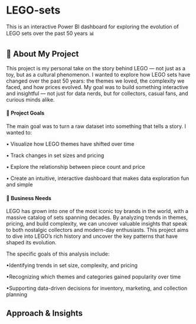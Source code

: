 # LEGO-sets
This is an interactive Power BI dashboard for exploring the evolution of LEGO sets over the past 50 years 📊
## 🧱 About My Project
This project is my personal take on the story behind LEGO — not just as a toy, but as a cultural phenomenon. I wanted to explore how LEGO sets have changed over the past 50 years: the themes we loved, the complexity we faced, and how prices evolved. My goal was to build something interactive and insightful — not just for data nerds, but for collectors, casual fans, and curious minds alike.
#### 🎯 Project Goals
The main goal was to turn a raw dataset into something that tells a story. I wanted to:

• Visualize how LEGO themes have shifted over time

• Track changes in set sizes and pricing

• Explore the relationship between piece count and price

• Create an intuitive, interactive dashboard that makes data exploration fun and simple

#### 💼 Business Needs
LEGO has grown into one of the most iconic toy brands in the world, with a massive catalog of sets spanning decades. By analyzing trends in themes, pricing, and build complexity, we can uncover valuable insights that speak to both nostalgic collectors and modern-day enthusiasts. This project aims to dive into LEGO’s rich history and uncover the key patterns that have shaped its evolution.

The specific goals of this analysis include:

•Identifying trends in set size, complexity, and pricing

•Recognizing which themes and categories gained popularity over time

•Supporting data-driven decisions for inventory, marketing, and collection planning

## Approach & Insights
